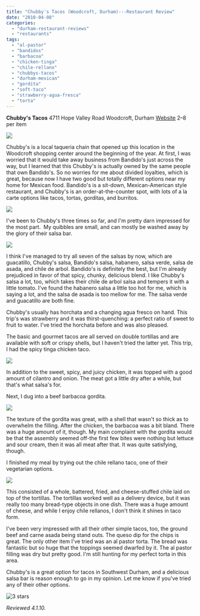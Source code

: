 ```yaml
---
title: "Chubby's Tacos (Woodcroft, Durham)---Restaurant Review"
date: "2010-04-08"
categories:
  - "durham-restaurant-reviews"
  - "restaurants"
tags:
  - "al-pastor"
  - "bandidos"
  - "barbacoa"
  - "chicken-tinga"
  - "chile-rellano"
  - "chubbys-tacos"
  - "durham-mexican"
  - "gordita"
  - "soft-taco"
  - "strawberry-agua-fresca"
  - "torta"
---
```


**Chubby's Tacos** 4711 Hope Valley Road Woodcroft, Durham [Website](http://www.chubbystacos.com) $2–$8 per item

![](http://www.thegourmez.com/gourmez/photos/chubbys02.JPG)

Chubby's is a local taqueria chain that opened up this location in the Woodcroft shopping center around the beginning of the year. At first, I was worried that it would take away business from Bandido's just across the way, but I learned that this Chubby's is actually owned by the same people that own Bandido's. So no worries for me about divided loyalties, which is great, because now I have two good but totally different options near my home for Mexican food. Bandido's is a sit-down, Mexican-American style restaurant, and Chubby's is an order-at-the-counter spot, with lots of a la carte options like tacos, tortas, gorditas, and burritos.

![](http://www.thegourmez.com/gourmez/photos/chubbys03.JPG)

I've been to Chubby's three times so far, and I'm pretty darn impressed for the most part.  My quibbles are small, and can mostly be washed away by the glory of their salsa bar.

![](http://www.thegourmez.com/gourmez/photos/chubbys08.JPG)

I think I've managed to try all seven of the salsas by now, which are guacatillo, Chubby's salsa, Bandido's salsa, habanero, salsa verde, salsa de asada, and chile de arbol. Bandido's is definitely the best, but I'm already prejudiced in favor of that spicy, chunky, delicious blend. I like Chubby's salsa a lot, too, which takes their chile de arbol salsa and tempers it with a little tomato. I've found the habanero salsa a little too hot for me, which is saying a lot, and the salsa de asada is too mellow for me. The salsa verde and guacatillo are both fine.

Chubby's usually has horchata and a changing agua fresco on hand. This trip's was strawberry and it was thirst-quenching: a perfect ratio of sweet to fruit to water. I've tried the horchata before and was also pleased.

The basic and gourmet tacos are all served on double tortillas and are available with soft or crispy shells, but I haven't tried the latter yet. This trip, I had the spicy tinga chicken taco.

![](http://www.thegourmez.com/gourmez/photos/chubbys07.JPG)

In addition to the sweet, spicy, and juicy chicken, it was topped with a good amount of cilantro and onion. The meat got a little dry after a while, but that's what salsa's for.

Next, I dug into a beef barbacoa gordita.

![](http://www.thegourmez.com/gourmez/photos/chubbys05.JPG)

The texture of the gordita was great, with a shell that wasn't so thick as to overwhelm the filling. After the chicken, the barbacoa was a bit bland. There was a huge amount of it, though. My main complaint with the gordita would be that the assembly seemed off-the first few bites were nothing but lettuce and sour cream, then it was all meat after that. It was quite satisfying, though.

I finished my meal by trying out the chile rellano taco, one of their vegetarian options.

![](http://www.thegourmez.com/gourmez/photos/chubbys06.JPG)

This consisted of a whole, battered, fried, and cheese-stuffed chile laid on top of the tortillas. The tortillas worked well as a delivery device, but it was really too many bread-type objects in one dish. There was a huge amount of cheese, and while I enjoy chile rellanos, I don't think it shines in taco form.

I've been very impressed with all their other simple tacos, too, the ground beef and carne asada being stand outs. The queso dip for the chips is great. The only other item I've tried was an al pastor torta. The bread was fantastic but so huge that the toppings seemed dwarfed by it. The al pastor filling was dry but pretty good. I'm still hunting for my perfect torta in this area.

Chubby's is a great option for tacos in Southwest Durham, and a delicious salsa bar is reason enough to go in my opinion. Let me know if you've tried any of their other options.




<div class="caption">

![3 stars](http://s3.amazonaws.com/thegourmez-wpmedia/2009/02/rating_avocado1.gif "rating_avocado1")</div>


_Reviewed 4.1.10._
